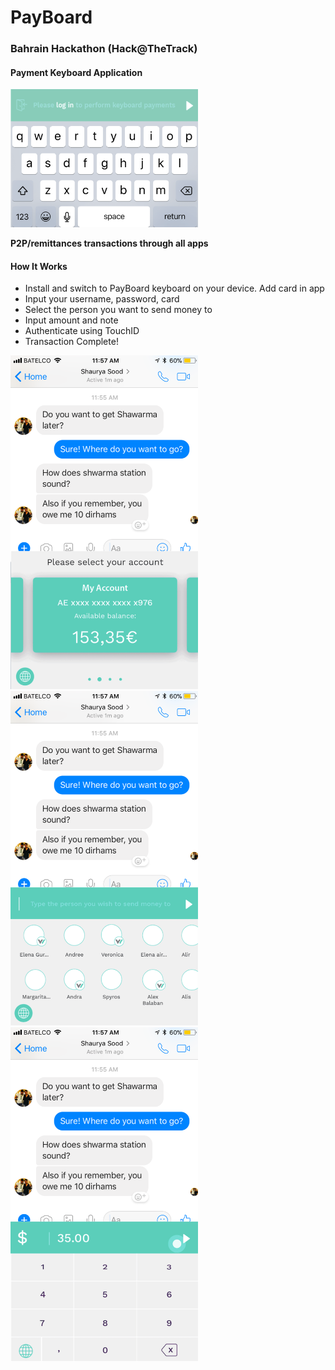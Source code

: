 # PayBoard
### Bahrain Hackathon (Hack@TheTrack)
#### Payment Keyboard Application

<img src = "PayBoardLogo.png" width ="300">


**P2P/remittances transactions through all apps**

#### How It Works
- Install and switch to PayBoard keyboard on your device. Add card in app
- Input your username, password,  card 
- Select the person you want to send money to
- Input amount and note
- Authenticate using TouchID
- Transaction Complete!

<img src = "Screenshots/4.png" width ="300">

<img src = "Screenshots/6.png" width ="300">

<img src = "Screenshots/7.png" width ="300">
